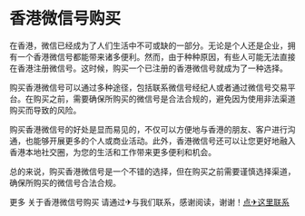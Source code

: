 # 香港微信号购买

在香港，微信已经成为了人们生活中不可或缺的一部分。无论是个人还是企业，拥有一个香港微信号都能带来诸多便利。然而，由于种种原因，有些人可能无法直接在香港注册微信号。这时候，购买一个已注册的香港微信号就成为了一种选择。

购买香港微信号可以通过多种途径，包括联系微信号经纪人或者通过微信号交易平台。在购买之前，需要确保所购买的微信号是合法合规的，避免因为使用非法渠道购买而导致的风险。

购买香港微信号的好处是显而易见的，不仅可以方便地与香港的朋友、客户进行沟通，也能够开展更多的个人或商业活动。此外，香港微信号还可以让您更好地融入香港本地社交圈，为您的生活和工作带来更多便利和机会。

总的来说，购买香港微信号是一个不错的选择，但在购买之前需要谨慎选择渠道，确保所购买的微信号合法合规。

更多 关于香港微信号购买 请通过✈与我们联系，感谢阅读，谢谢！[点✈这里联系](https://www.k02.cc)